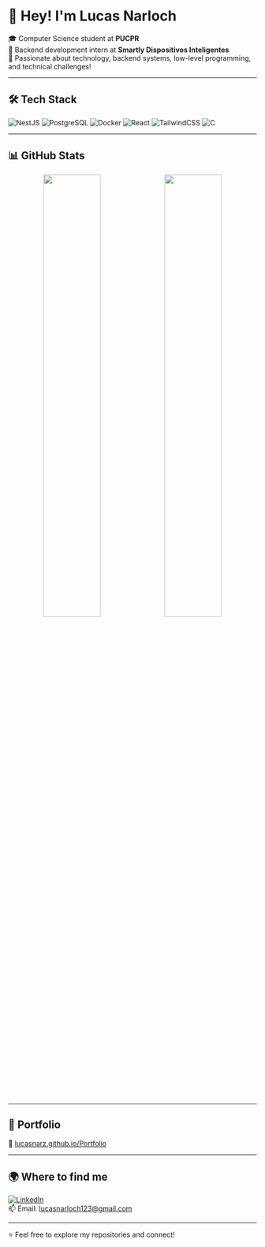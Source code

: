 # 👋 Hey! I'm Lucas Narloch

🎓 Computer Science student at **PUCPR**  
💼 Backend development intern at **Smartly Dispositivos Inteligentes**  
🚀 Passionate about technology, backend systems, low-level programming, and technical challenges!

---

## 🛠️ Tech Stack

![NestJS](https://img.shields.io/badge/NestJS-E0234E?style=for-the-badge&logo=nestjs&logoColor=white)
![PostgreSQL](https://img.shields.io/badge/PostgreSQL-316192?style=for-the-badge&logo=postgresql&logoColor=white)
![Docker](https://img.shields.io/badge/Docker-2496ED?style=for-the-badge&logo=docker&logoColor=white)
![React](https://img.shields.io/badge/React-20232A?style=for-the-badge&logo=react&logoColor=61DAFB)
![TailwindCSS](https://img.shields.io/badge/TailwindCSS-06B6D4?style=for-the-badge&logo=tailwindcss&logoColor=white)
![C](https://img.shields.io/badge/C-00599C?style=for-the-badge&logo=c&logoColor=white)

---

## 📊 GitHub Stats

<div align="center">
  <img src="https://github-readme-stats.vercel.app/api?username=LucasNarZ&show_icons=true&theme=transparent&hide_border=true" width="48%" />
  <img src="https://github-readme-stats.vercel.app/api/top-langs/?username=LucasNarZ&layout=compact&theme=transparent&hide_border=true" width="48%" />
</div>

---

## 📁 Portfolio

🔗 [lucasnarz.github.io/Portfolio](https://lucasnarz.github.io/Portfolio)

---

## 🌍 Where to find me

[![LinkedIn](https://img.shields.io/badge/LinkedIn-0A66C2?style=flat&logo=linkedin&logoColor=white)](https://www.linkedin.com/in/lucas-narloch-95436b284)  
📫 Email: lucasnarloch123@gmail.com

---

⭐ Feel free to explore my repositories and connect!


